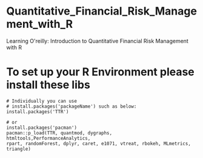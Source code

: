 # Quantitative_Financial_Risk_Management_with_R
Learning O'reilly: Introduction to Quantitative Financial Risk Management with R

# To set up your R Environment please install these libs
```
# Individually you can use 
# install.packages('packageName') such as below:
install.packages('TTR')

# or 
install.packages('pacman')
pacman::p_load(TTR, quantmod, dygraphs, htmltools,PerformanceAnalytics,
rpart, randomForest, dplyr, caret, e1071, vtreat, rbokeh, MLmetrics, triangle)

```
